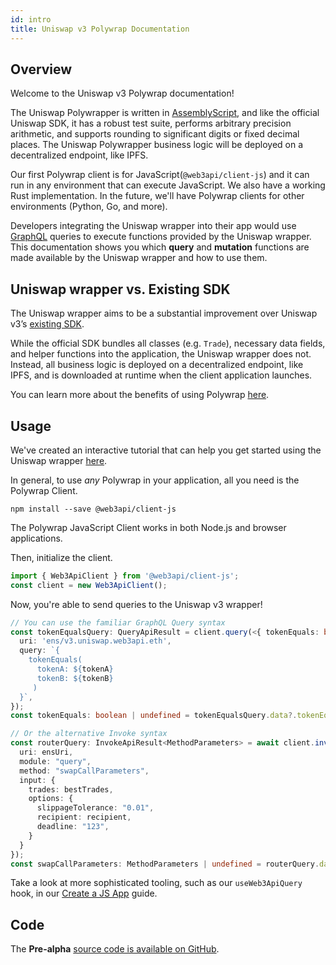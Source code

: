 ```yaml
---
id: intro
title: Uniswap v3 Polywrap Documentation
---
```


## Overview

Welcome to the Uniswap v3 Polywrap documentation!

The Uniswap Polywrapper is written in [AssemblyScript](https://www.assemblyscript.org/), and like the official Uniswap SDK, it has a robust test suite, performs arbitrary precision arithmetic, and supports rounding to significant digits or fixed decimal places. The Uniswap Polywrapper business logic will be deployed on a decentralized endpoint, like IPFS.

Our first Polywrap client is for JavaScript(`@web3api/client-js`) and it can run in any environment that can execute JavaScript. We also have a working Rust implementation. In the future, we'll have Polywrap clients for other environments (Python, Go, and more).

Developers integrating the Uniswap wrapper into their app would use [GraphQL](https://graphql.org/) queries to execute functions provided by the Uniswap wrapper. This documentation shows you which **query** and **mutation** functions are made available by the Uniswap wrapper and how to use them.

## Uniswap wrapper vs. Existing SDK

The Uniswap wrapper aims to be a substantial improvement over Uniswap v3’s [existing SDK](https://docs.uniswap.org/sdk/introduction).

While the official SDK bundles all classes (e.g. `Trade`), necessary data fields, and helper functions into the application, the Uniswap wrapper does not. Instead, all business logic is deployed on a decentralized endpoint, like IPFS, and is downloaded at runtime when the client application launches.

You can learn more about the benefits of using Polywrap [here](https://docs.polywrap.io).

## Usage

We've created an interactive tutorial that can help you get started using the Uniswap wrapper [here](https://github.com/polywrap/uni-workshop).

In general, to use _any_ Polywrap in your application, all you need is the Polywrap Client.

```
npm install --save @web3api/client-js
```

The Polywrap JavaScript Client works in both Node.js and browser applications.

Then, initialize the client.

```typescript
import { Web3ApiClient } from '@web3api/client-js';
const client = new Web3ApiClient();
```

Now, you're able to send queries to the Uniswap v3 wrapper!

```typescript
// You can use the familiar GraphQL Query syntax
const tokenEqualsQuery: QueryApiResult = client.query(<{ tokenEquals: boolean }>{
  uri: 'ens/v3.uniswap.web3api.eth',
  query: `{
    tokenEquals(
      tokenA: ${tokenA}
      tokenB: ${tokenB}
     )
  }`,
});
const tokenEquals: boolean | undefined = tokenEqualsQuery.data?.tokenEquals;

// Or the alternative Invoke syntax
const routerQuery: InvokeApiResult<MethodParameters> = await client.invoke<MethodParameters>({
  uri: ensUri,
  module: "query",
  method: "swapCallParameters",
  input: {
    trades: bestTrades,
    options: {
      slippageTolerance: "0.01",
      recipient: recipient,
      deadline: "123",
    }
  }
});
const swapCallParameters: MethodParameters | undefined = routerQuery.data;
```

Take a look at more sophisticated tooling, such as our `useWeb3ApiQuery` hook, in our [Create a JS App](/guides/create-js-app/install-client) guide.

## Code

The **Pre-alpha** [source code is available on GitHub](https://github.com/polywrap/integrations/tree/main/uniswapv3/wrapper).
